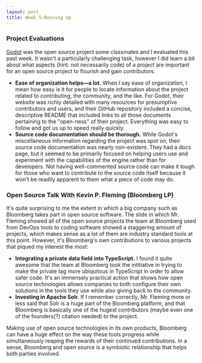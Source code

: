 ```yaml
---
layout: post
title: Week 5:Revving Up
---
```

### Project Evaluations
[Godot](https://godotengine.org/) was the open source project some classmates and I evaluated this past week. It wasn't a particularly challenging task, however I did learn a bit about what aspects (hint: not necessarily code) of a project are important for an open source project to flourish and gain contributors.
* __Ease of organization helps—a lot.__ When I say ease of organization, I mean how easy is it for people to locate information about the project related to contributing, the community, and the like. For Godot, their website was richly detailed with many resources for presumptive contributors and users, and their GitHub repository included a concise, descriptive README that included links to all those documents pertaining to the "open-ness" of their project. Everything was easy to follow and got us up to speed really quickly.
* __Source code documentation should be thorough.__ While Godot's miscellaneous information regarding the project was spot on, their source code documentation was nearly non-existent. They had a docs page, but it seemed to be primarily focused on helping users use and experiment with the capabilities of the engine rather than for developers. Not having well-commented source code can make it tough for those who want to contribute to the source code itself because it won't be readily apparent to them what a piece of code may do.

### Open Source Talk With Kevin P. Fleming (Bloomberg LP)
It's quite surprising to me the extent in which a big company such as Bloomberg takes part in open source software. The slide in which Mr. Fleming showed all of the open source projects the team at Bloomberg used from DevOps tools to coding software showed a staggering amount of projects, which makes sense as a lot of them are industry standard tools at this point. However, it's Bloomberg's own contributions to various projects that piqued my interest the most:
* __Integrating a private data field into TypeScript.__ I found it quite awesome that the team at Bloomberg took the intitiative in trying to make the private tag more ubiquitous in TypeScript in order to allow safer code. It's an immensely practical action that shows how open source technologies allows companies to both configure their own solutions in the tools they use while also giving back to the community. 
* __Investing in Apache Solr.__ If I remember correctly, Mr. Fleming more or less said that Solr is a huge part of the Bloomberg platform, and that Bloomberg is basically one of the hugest contributors (maybe even one of the founders(?) citation needed) to the project. 

Making use of open source technologies in its own products, Bloomberg can have a huge effect on the way these tools progress while simultaneously reaping the rewards of their continued contributions. In a sense, Bloomberg and open source is a symbiotic relationship that helps both parties involved.
